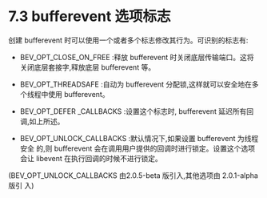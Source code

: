 # 7.3 bufferevent 选项标志


创建 bufferevent 时可以使用一个或者多个标志修改其行为。可识别的标志有:

* BEV_OPT_CLOSE_ON_FREE :释放 bufferevent 时关闭底层传输端口。这将关闭底层套接字,释放底层 bufferevent 等。


* BEV_OPT_THREADSAFE :自动为 bufferevent 分配锁,这样就可以安全地在多个线程中使用 bufferevent。


* BEV_OPT_DEFER _CALLBACKS :设置这个标志时, bufferevent 延迟所有回调,如上所述。


* BEV_OPT_UNLOCK_CALLBACKS :默认情况下,如果设置 bufferevent 为线程安全 的,则 bufferevent 会在调用用户提供的回调时进行锁定。设置这个选项会让 libevent 在执行回调的时候不进行锁定。


(BEV_OPT_UNLOCK_CALLBACKS 由2.0.5-beta 版引入,其他选项由 2.0.1-alpha 版引 入)
